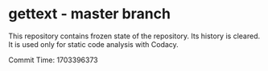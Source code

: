 # gettext - master branch

This repository contains frozen state of the repository.
Its history is cleared. It is used only for static code
analysis with Codacy.

Commit Time: 1703396373